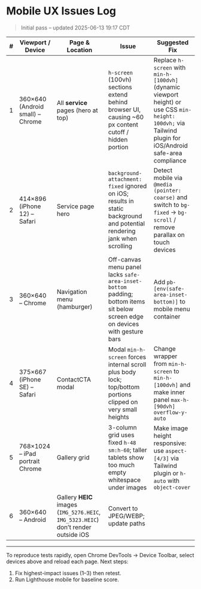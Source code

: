 # Mobile UX Issues Log

> Initial pass – updated 2025-06-13 19:17 CDT

| # | Viewport / Device | Page & Location | Issue | Suggested Fix |
|---|-------------------|-----------------|-------|---------------|
| 1 | 360×640 (Android small) – Chrome | All **service** pages (hero at top) | `h-screen` (100vh) sections extend behind browser UI, causing ~60 px content cutoff / hidden portion | Replace `h-screen` with `min-h-[100dvh]` (dynamic viewport height) or use CSS `min-height: 100dvh;` via Tailwind plugin for iOS/Android safe-area compliance |
| 2 | 414×896 (iPhone 12) – Safari | Service page hero | `background-attachment: fixed` ignored on iOS; results in static background and potential rendering jank when scrolling | Detect mobile via `@media (pointer: coarse)` and switch to `bg-fixed` → `bg-scroll` / remove parallax on touch devices |
| 3 | 360×640 – Chrome | Navigation menu (hamburger) | Off-canvas menu panel lacks `safe-area-inset-bottom` padding; bottom items sit below screen edge on devices with gesture bars | Add `pb-[env(safe-area-inset-bottom)]` to mobile menu container |
| 4 | 375×667 (iPhone SE) – Safari | ContactCTA modal | Modal `min-h-screen` forces internal scroll plus body lock; top/bottom portions clipped on very small heights | Change wrapper from `min-h-screen` to `min-h-[100dvh]` and make inner panel `max-h-[90dvh] overflow-y-auto` |
| 5 | 768×1024 – iPad portrait Chrome | Gallery grid | 3-column grid uses fixed `h-48 sm:h-60`; taller tablets show too much empty whitespace under images | Make image height responsive: use `aspect-[4/3]` via Tailwind plugin or `h-auto` with `object-cover` |
| 6 | 360×640 – Android | Gallery **HEIC** images (`IMG_5276.HEIC`, `IMG_5323.HEIC`) don’t render outside iOS | Convert to JPEG/WEBP; update paths |

---

To reproduce tests rapidly, open Chrome DevTools → Device Toolbar, select devices above and reload each page.
Next steps:
1. Fix highest-impact issues (1–3) then retest.
2. Run Lighthouse mobile for baseline score.
